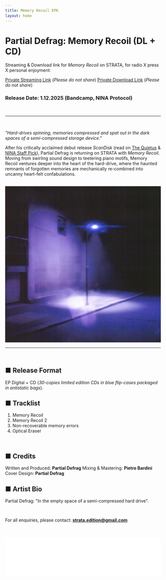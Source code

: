 ```yaml
---
title: Memory Recoil EPK
layout: home
---
```




# Partial Defrag: Memory Recoil (DL + CD)

Streaming & Download link for *Memory Recoil* on STRATA, for radio X press X personal enjoyment:

[Private Streaming Link](https://on.soundcloud.com/52nDFJmNBvthddgR9) (*Please do not share*)
[Private Download Link](https://drive.google.com/drive/folders/1BUNzDlvQYPKmk4WAZI8S4Yv46X6m0yv8?usp=sharing) (*Please do not share*)
<br>
### Release Date: 1.12.2025 (Bandcamp, NINA Protocol)
<br>

---
<br>
  
*"Hard-drives spinning, memories compressed and spat out in the dark spaces of a semi-compressed storage device."*

After his critically acclaimed debut release *ScanDisk* (read on [The Quietus](https://thequietus.com/quietus-reviews/partial-defrag-scandisk-review/) & [NINA Staff Pick](https://www.ninaprotocol.com/articles/partial-defrag-scandisk)), Partial Defrag is returning on STRATA with *Memory Recoil*. Moving from swirling sound design to teetering piano motifs, Memory Recoil ventures deeper into the heart of the hard-drive, where the haunted remnants of forgotten memories are mechanically re-combined into uncanny heart-felt confabulations.

<br>
<img src="memoryRecoil_Cover.JPG" alt="Memory Recoil Cover" class="centered-image">
<br>

---
<br> 

## ■ Release Format
EP Digital + CD (*30-copies limited edition CDs in blue flip-cases packaged in antistatic bags*).
<br>


## ■ Tracklist
1. Memory Recoil
2. Memory Recoil 2
3. Non-recoverable memory errors
4. Optical Eraser

<br>
  
## ■ Credits
Written and Produced: **Partial Defrag**
Mixing & Mastering: **Pietro Bardini**
Cover Design: **Partial Defrag**
<br>
  
## ■ Artist Bio
Partial Defrag: "In the empty space of a semi-compressed hard drive".

<br>

For all enquiries, please contact: **strata.edition@gmail.com**

<br>
<br>


<img src="logo.png" alt="Strata Logo" class="centered-logo">
